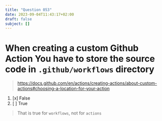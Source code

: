 ```yaml
---
title: "Question 053"
date: 2023-09-04T11:43:17+02:00
draft: false
subject: []
---
```


# When creating a custom Github Action You have to store the source code in `.github/workflows` directory
> https://docs.github.com/en/actions/creating-actions/about-custom-actions#choosing-a-location-for-your-action
1. [x] False
1. [ ] True
> That is true for `workflows`, not for `actions`
